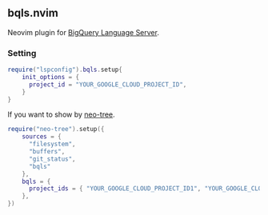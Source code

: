 ## bqls.nvim

Neovim plugin for [BigQuery Language Server](https://github.com/kitagry/bqls).

### Setting

```lua
require("lspconfig").bqls.setup{
    init_options = {
      project_id = "YOUR_GOOGLE_CLOUD_PROJECT_ID",
    }
}
```

If you want to show by [neo-tree](https://github.com/nvim-neo-tree/neo-tree.nvim).

```lua
require("neo-tree").setup({
    sources = {
      "filesystem",
      "buffers",
      "git_status",
      "bqls"
    },
    bqls = {
      project_ids = { "YOUR_GOOGLE_CLOUD_PROJECT_ID1", "YOUR_GOOGLE_CLOUD_PROJECT_ID2" },  -- default is {"bigquery-public-data"}
    },
})
```
